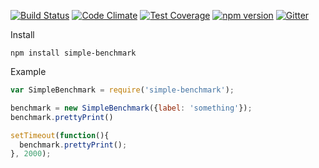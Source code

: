 
[![Build Status](https://travis-ci.org/octoblu/node-simple-benchmark.svg?branch=master)](https://travis-ci.org/octoblu/node-simple-benchmark)
[![Code Climate](https://codeclimate.com/github/octoblu/node-simple-benchmark/badges/gpa.svg)](https://codeclimate.com/github/octoblu/node-simple-benchmark)
[![Test Coverage](https://codeclimate.com/github/octoblu/node-simple-benchmark/badges/coverage.svg)](https://codeclimate.com/github/octoblu/node-simple-benchmark)
[![npm version](https://badge.fury.io/js/node-simple-benchmark.svg)](http://badge.fury.io/js/node-simple-benchmark)
[![Gitter](https://badges.gitter.im/octoblu/help.svg)](https://gitter.im/octoblu/help)

Install
```
npm install simple-benchmark
```

Example
```js
var SimpleBenchmark = require('simple-benchmark');

benchmark = new SimpleBenchmark({label: 'something'});
benchmark.prettyPrint()

setTimeout(function(){
  benchmark.prettyPrint();
}, 2000);
```
